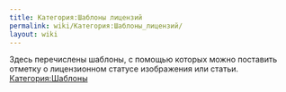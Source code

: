 ```yaml
---
title: Категория:Шаблоны лицензий
permalink: wiki/Категория:Шаблоны_лицензий/
layout: wiki
---
```


Здесь перечислены шаблоны, с помощью которых можно поставить отметку о
лицензионном статусе изображения или статьи.
[Категория:Шаблоны](Категория:Шаблоны "wikilink")
